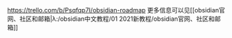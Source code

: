 https://trello.com/b/Psqfqp7I/obsidian-roadmap
更多信息可以见[[obsidian官网、社区和邮箱|λ:/obsidian中文教程/01 2021新教程/obsidian官网、社区和邮箱]]